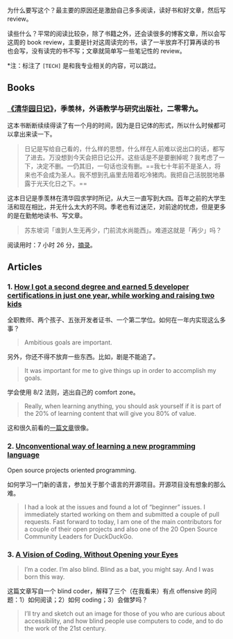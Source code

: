   
为什么要写这个？最主要的原因还是激励自己多多阅读，读好书和好文章，然后写 review。

读些什么？平常的阅读比较杂，除了书籍之外，还会读很多的博客文章，所以会写这周的 book review，主要是针对这周读完的书，读了一半放弃不打算再读的书也会写，没有读完的书不写；文章就简单写一些笔记性的 review。

*注：标注了 `[TECH]` 是和我专业相关的内容，可以跳过。

## Books

### [《清华园日记》](https://book.douban.com/subject/4251102/)，季羡林，外语教学与研究出版社，二零零九。

这本书断断续续得读了有一个月的时间，因为是日记体的形式，所以什么时候都可以拿出来读一下。

> 日记是写给自己看的，什么样的思想，什么样在人前难以说出口的话，都写了进去。万没想到今天会把日记公开。这些话是不是要删掉呢？我考虑了一下，决定不删。一仍其旧，一句话也没有删。==我七十年前不是圣人，将来也不会成为圣人。我不想到孔庙里去陪着吃冷猪肉。我把自己活脱脱地暴露于光天化日之下。==

这本日记是季羡林在清华园求学时所记，从大三一直写到大四。百年之前的大学生活和现在相比，并无什么太大的不同。季老也有过迷茫，对前途的忧虑，但是更多的是在勤勉地读书、写文章。

> 苏东坡词「谁到人生无再少，门前流水尚能西」。难道这就是「再少」吗？

阅读用时：7 小时 26 分，[摘录](https://www.evernote.com/l/AYC42MIUq-5BXIHRNGdRcL1OxXt3DPzLT5k)。

## Articles

### 1. [How I got a second degree and earned 5 developer certifications in just one year, while working and raising two kids](https://medium.freecodecamp.com/how-i-got-a-second-degree-and-earned-5-developer-certifications-in-just-one-year-while-working-and-2b902ee291ab#.gblxpzdk0)

全职教师、两个孩子、五张开发者证书、一个第二学位。如何在一年内实现这么多事？

> Ambitious goals are important.

另外，你还不得不放弃一些东西。比如，剧是不能追了。

> It was important for me to give things up in order to accomplish my goals.

学会使用 8/2 法则，逃出自己的 comfort zone。

> Really, when learning anything, you should ask yourself if it is part of the 20% of learning content that will give you 80% of value.

这和很久前看的[一篇文章](https://www.douban.com/group/topic/34856495/)很像。

### 2. [Unconventional way of learning a new programming language](https://hackernoon.com/unconventional-way-of-learning-a-new-programming-language-e4d1f600342c#.6o98rs4xs)

Open source projects oriented programming.

如何学习一门新的语言，参加关于那个语言的开源项目。开源项目没有想象的那么难。

> I had a look at the issues and found a lot of “beginner” issues. I immediately started working on them and submitted a couple of pull requests. Fast forward to today, I am one of the main contributors for a couple of their open projects and also one of the 20 Open Source Community Leaders for DuckDuckGo.

### 3. [A Vision of Coding, Without Opening your Eyes](https://medium.freecodecamp.com/looking-back-to-what-started-it-all-731ef5424aec#.scacfw9pe)

> I’m a coder. I’m also blind. Blind as a bat, you might say. And I was born this way.

这篇文章写自一个 blind coder，解释了三个（在我看来）有点 offensive 的问题：1）如何阅读；2）如何 coding；3）会做梦吗？

> I’ll try and sketch out an image for those of you who are curious about accessibility, and how blind people use computers to code, and to do the work of the 21st century.

